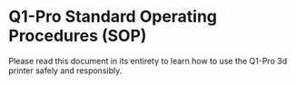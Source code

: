 # Q1-Pro Standard Operating Procedures (SOP)
Please read this document in its entirety to learn how to use the Q1-Pro 3d printer safely and responsibly.


